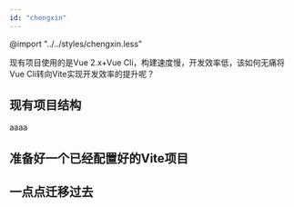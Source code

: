 ```yaml
---
id: "chengxin"
---
```



@import "../../styles/chengxin.less"

现有项目使用的是Vue 2.x+Vue Cli，构建速度慢，开发效率低，该如何无痛将Vue Cli转向Vite实现开发效率的提升呢？

<!-- more -->

## 现有项目结构
  
aaaa

## 准备好一个已经配置好的Vite项目

## 一点点迁移过去
